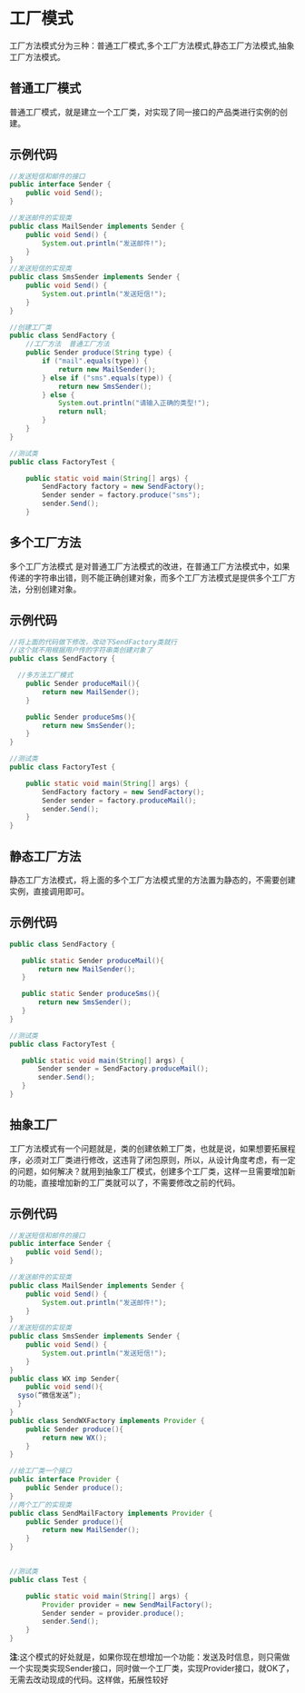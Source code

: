# 工厂模式
工厂方法模式分为三种：普通工厂模式,多个工厂方法模式,静态工厂方法模式,抽象工厂方法模式。
## 普通工厂模式
普通工厂模式，就是建立一个工厂类，对实现了同一接口的产品类进行实例的创建。
## 示例代码
```java
//发送短信和邮件的接口
public interface Sender {  
    public void Send();  
} 

//发送邮件的实现类
public class MailSender implements Sender {  
    public void Send() {  
        System.out.println("发送邮件!");  
    }  
}  
//发送短信的实现类
public class SmsSender implements Sender {  
    public void Send() {  
        System.out.println("发送短信!");  
    }  
}  

//创建工厂类
public class SendFactory {  
    //工厂方法  普通工厂方法
    public Sender produce(String type) {  
        if ("mail".equals(type)) {  
            return new MailSender();  
        } else if ("sms".equals(type)) {  
            return new SmsSender();  
        } else {  
            System.out.println("请输入正确的类型!");  
            return null;  
        }  
    }  
} 	

//测试类
public class FactoryTest {  

    public static void main(String[] args) {  
        SendFactory factory = new SendFactory();  
        Sender sender = factory.produce("sms");
        sender.Send();  
    }  
```
## 多个工厂方法
多个工厂方法模式 是对普通工厂方法模式的改进，在普通工厂方法模式中，如果传递的字符串出错，则不能正确创建对象，而多个工厂方法模式是提供多个工厂方法，分别创建对象。
## 示例代码
```java
//将上面的代码做下修改，改动下SendFactory类就行
//这个就不用根据用户传的字符串类创建对象了
public class SendFactory {  

  //多方法工厂模式
    public Sender produceMail(){  
        return new MailSender();  
    }  

    public Sender produceSms(){  
        return new SmsSender();  
    }  
}

//测试类
public class FactoryTest {  

    public static void main(String[] args) {  
        SendFactory factory = new SendFactory();  
        Sender sender = factory.produceMail();  
        sender.Send();  
    }  
}
  ```
## 静态工厂方法
静态工厂方法模式，将上面的多个工厂方法模式里的方法置为静态的，不需要创建实例，直接调用即可。
## 示例代码
 ```java
public class SendFactory {  

    public static Sender produceMail(){  
        return new MailSender();  
    }  

    public static Sender produceSms(){  
        return new SmsSender();  
    }  
}  

//测试类
public class FactoryTest {  

    public static void main(String[] args) {      
        Sender sender = SendFactory.produceMail();  
        sender.Send();  
    }  
}
  ```
## 抽象工厂
工厂方法模式有一个问题就是，类的创建依赖工厂类，也就是说，如果想要拓展程序，必须对工厂类进行修改，这违背了闭包原则，所以，从设计角度考虑，有一定的问题，如何解决？就用到抽象工厂模式，创建多个工厂类，这样一旦需要增加新的功能，直接增加新的工厂类就可以了，不需要修改之前的代码。
## 示例代码
```java
//发送短信和邮件的接口
public interface Sender {  
    public void Send();  
} 

//发送邮件的实现类
public class MailSender implements Sender {  
    public void Send() {  
        System.out.println("发送邮件!");  
    }  
}  
//发送短信的实现类
public class SmsSender implements Sender {  
    public void Send() {  
        System.out.println("发送短信!");  
    }  
}  
public class WX imp Sender{
    public void send(){
  syso(“微信发送”);
  }
}
public class SendWXFactory implements Provider {  
    public Sender produce(){  
        return new WX();  
    }  
}  

//给工厂类一个接口
public interface Provider {  
    public Sender produce();  
}  
//两个工厂的实现类
public class SendMailFactory implements Provider {  
    public Sender produce(){  
        return new MailSender();  
    }  
}  


//测试类
public class Test {  

    public static void main(String[] args) {  
        Provider provider = new SendMailFactory();  
        Sender sender = provider.produce();  
        sender.Send();  
    }  
}
```
**注**:这个模式的好处就是，如果你现在想增加一个功能：发送及时信息，则只需做一个实现类实现Sender接口，同时做一个工厂类，实现Provider接口，就OK了，无需去改动现成的代码。这样做，拓展性较好
